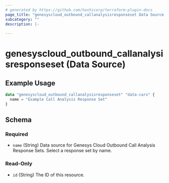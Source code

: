 ```yaml
---
# generated by https://github.com/hashicorp/terraform-plugin-docs
page_title: "genesyscloud_outbound_callanalysisresponseset Data Source - terraform-provider-genesyscloud-jonesb"
subcategory: ""
description: |-
  
---
```


# genesyscloud_outbound_callanalysisresponseset (Data Source)



## Example Usage

```terraform
data "genesyscloud_outbound_callanalysisresponseset" "data-cars" {
  name = "Example Call Analysis Response Set"
}
```

<!-- schema generated by tfplugindocs -->
## Schema

### Required

- `name` (String) Data source for Genesys Cloud Outbound Call Analysis Response Sets. Select a response set by name.

### Read-Only

- `id` (String) The ID of this resource.


